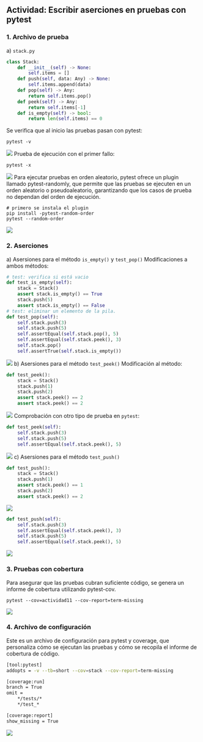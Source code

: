 ## Actividad: Escribir aserciones en pruebas con pytest

### 1. Archivo de prueba
a) `stack.py`
```python
class Stack:
    def __init__(self) -> None:
        self.items = []
    def push(self, data: Any) -> None:
        self.items.append(data)
    def pop(self) -> Any:
        return self.items.pop()
    def peek(self) -> Any:
        return self.items[-1]
    def is_empty(self) -> bool:
        return len(self.items) == 0
```
Se verifica que al inicio las pruebas pasan con pytest:
```
pytest -v
```
![](img/image1.png)
Prueba de ejecución con el primer fallo:
```
pytest -x
```
![](img/image2.png)
Para ejecutar pruebas en orden aleatorio, pytest ofrece un plugin llamado pytest-randomly, que permite que las pruebas se ejecuten en un orden aleatorio o pseudoaleatorio, garantizando que los casos de prueba no dependan del orden de ejecución.
```
# primero se instala el plugin
pip install -pytest-random-order
pytest --random-order
```
![](img/image3.png)
### 2. Aserciones
a) Asersiones para el método `is_empty()` y `test_pop()`
Modificaciones a ambos métodos:
```python
# test: verifica si está vacio
def test_is_empty(self):
    stack = Stack()
    assert stack.is_empty() == True
    stack.push(5)
    assert stack.is_empty() == False
# test: eliminar un elemento de la pila.
def test_pop(self):
    self.stack.push(3)
    self.stack.push(5)
    self.assertEqual(self.stack.pop(), 5)
    self.assertEqual(self.stack.peek(), 3)
    self.stack.pop()
    self.assertTrue(self.stack.is_empty())   
```
![](img/image4.png)
b) Asersiones para el método `test_peek()`
Modificación al método:
```python
def test_peek():
    stack = Stack()
    stack.push(1)
    stack.push(2)
    assert stack.peek() == 2
    assert stack.peek() == 2 
```
![](img/image5.png)
Comprobación con otro tipo de prueba en `pytest`:
```python
def test_peek(self):
    self.stack.push(3)
    self.stack.push(5)
    self.assertEqual(self.stack.peek(), 5)
```
![](img/image6.png)
c) Asersiones para el método `test_push()`
```python
def test_push():
    stack = Stack()
    stack.push(1)
    assert stack.peek() == 1
    stack.push(2)
    assert stack.peek() == 2
```
![](img/image7.png)
```python
def test_push(self):
    self.stack.push(3)
    self.assertEqual(self.stack.peek(), 3)
    self.stack.push(5)
    self.assertEqual(self.stack.peek(), 5)
```
![](img/image8.png)
### 3. Pruebas con cobertura
Para asegurar que las pruebas cubran suficiente código, se genera un informe de cobertura utilizando pytest-cov.
```
pytest --cov=actividad11 --cov-report=term-missing
```
![](img/image9.png)
### 4. Archivo de configuración
Este es un archivo de configuración para pytest y coverage, que personaliza cómo se ejecutan las pruebas y cómo se recopila el informe de cobertura de código.
```bash
[tool:pytest]
addopts = -v --tb=short --cov=stack --cov-report=term-missing

[coverage:run]
branch = True
omit =
    */tests/*
    */test_*

[coverage:report]
show_missing = True
```
![](img/image10.png)